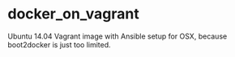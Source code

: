 # docker_on_vagrant
Ubuntu 14.04 Vagrant image with Ansible setup for OSX, because boot2docker is just too limited. 
